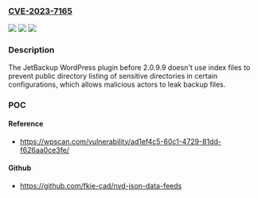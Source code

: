### [CVE-2023-7165](https://cve.mitre.org/cgi-bin/cvename.cgi?name=CVE-2023-7165)
![](https://img.shields.io/static/v1?label=Product&message=JetBackup&color=blue)
![](https://img.shields.io/static/v1?label=Version&message=0%3C%202.0.9.9%20&color=brighgreen)
![](https://img.shields.io/static/v1?label=Vulnerability&message=CWE-200%20Information%20Exposure&color=brighgreen)

### Description

The JetBackup WordPress plugin before 2.0.9.9 doesn't use index files to prevent public directory listing of sensitive directories in certain configurations, which allows malicious actors to leak backup files.

### POC

#### Reference
- https://wpscan.com/vulnerability/ad1ef4c5-60c1-4729-81dd-f626aa0ce3fe/

#### Github
- https://github.com/fkie-cad/nvd-json-data-feeds


